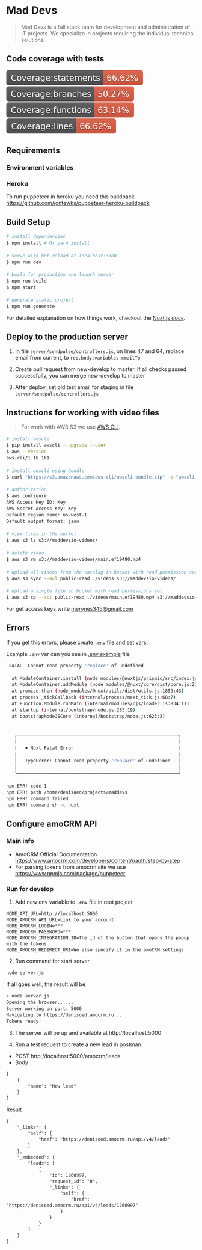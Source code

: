 # Mad Devs

> Mad Devs is a full stack team for development and administration of IT projects. We specialize in projects requiring the individual technical solutions.

## Code coverage with tests
![Coverage statements](client/static/badge-statements.svg) 
![Coverage branches](client/static/badge-branches.svg)
![Coverage functions](client/static/badge-functions.svg)
![Coverage lines](client/static/badge-lines.svg)

## Requirements

### Environment variables

### Heroku

To run puppeteer in heroku you need this buildpack https://github.com/jontewks/puppeteer-heroku-buildpack

## Build Setup

``` bash
# install dependencies
$ npm install # Or yarn install

# serve with hot reload at localhost:3000
$ npm run dev

# build for production and launch server
$ npm run build
$ npm start

# generate static project
$ npm run generate
```
For detailed explanation on how things work, checkout the [Nuxt.js docs](https://github.com/nuxt/nuxt.js).

## Deploy to the production server 

1. In file `server/sendpulse/controllers.js`, on lines 47 and 64, replace email from current, to `req.body.variables.emailTo`

2. Create pull request from new-develop to master. If all checks passed successfully, you can merge new-develop to master

3. After deploy, set old test email for staging in file `server/sendpulse/controllers.js`

## Instructions for working with video files

> For work with AWS S3 we use [AWS CLI](https://docs.aws.amazon.com/cli/latest/userguide/cli-chap-welcome.html).

``` bash
# install awscli 
$ pip install awscli --upgrade --user
$ aws --version
aws-cli/1.16.161

# install awscli using bundle
$ curl "https://s3.amazonaws.com/aws-cli/awscli-bundle.zip" -o "awscli-bundle.zip" \ && unzip awscli-bundle.zip \ && sudo ./awscli-bundle/install -i /usr/local/aws -b /usr/local/bin/aws \ && rm -rf awscli-bundle*

# authorization
$ aws configure
AWS Access Key ID: Key
AWS Secret Access Key: Key
Default region name: us-west-1
Default output format: json

# view files in the bucket
$ aws s3 ls s3://maddevsio-videos/

# delete video
$ aws s3 rm s3://maddevsio-videos/main.ef19480.mp4

# upload all videos from the catalog in Bucket with read permission set
$ aws s3 sync --acl public-read ./videos s3://maddevsio-videos/

# upload a single file in bucket with read permissions set
$ aws s3 cp --acl public-read ./videos/main.ef19480.mp4 s3://maddevsio-videos/
```
For get access keys write merynes345@gmail.com

## Errors

If you get this errors, please create `.env` file and set vars.

Example `.env` var can you see in [.env.example](./.env.example) file

```bash
 FATAL  Cannot read property 'replace' of undefined                                                                                                                                        14:43:55

  at ModuleContainer.install (node_modules/@nuxtjs/prismic/src/index.js:16:33)
  at ModuleContainer.addModule (node_modules/@nuxt/core/dist/core.js:235:34)
  at promise.then (node_modules/@nuxt/utils/dist/utils.js:1859:43)
  at process._tickCallback (internal/process/next_tick.js:68:7)
  at Function.Module.runMain (internal/modules/cjs/loader.js:834:11)
  at startup (internal/bootstrap/node.js:283:19)
  at bootstrapNodeJSCore (internal/bootstrap/node.js:623:3)


   ╭────────────────────────────────────────────────────────────╮
   │                                                            │
   │   ✖ Nuxt Fatal Error                                       │
   │                                                            │
   │   TypeError: Cannot read property 'replace' of undefined   │
   │                                                            │
   ╰────────────────────────────────────────────────────────────╯

npm ERR! code 1
npm ERR! path /home/denisoed/projects/maddevs
npm ERR! command failed
npm ERR! command sh -c nuxt
```

## Configure amoCRM API

### Main info

* AmoCRM Official Documentation https://www.amocrm.com/developers/content/oauth/step-by-step
* For parsing tokens from amocrm site we use https://www.npmjs.com/package/puppeteer

### Run for develop 

1. Add new env variable to `.env` file in root project

```
NODE_API_URL=http://localhost:5000
NODE_AMOCRM_API_URL=Link to your account
NODE_AMOCRM_LOGIN=***
NODE_AMOCRM_PASSWORD=***
NODE_AMOCRM_INTEGRATION_ID=The id of the button that opens the popup with the tokens
NODE_AMOCRM_REDIRECT_URI=We also specify it in the amoCRM settings
```

2. Run command for start server

```bash
node server.js
```

If all goes well, the result will be

```bash
> node server.js
Opening the browser......
Server working on port: 5000
Navigating to https://denisoed.amocrm.ru...
Tokens ready!
```

3. The server will be up and available at http://localhost:5000

4. Run a test request to create a new lead in postman

* POST http://localhost:5000/amocrm/leads
* Body
```
[
	{
		"name": "New lead"
	}
]
```

Result

```
{
    "_links": {
        "self": {
            "href": "https://denisoed.amocrm.ru/api/v4/leads"
        }
    },
    "_embedded": {
        "leads": [
            {
                "id": 1260997,
                "request_id": "0",
                "_links": {
                    "self": {
                        "href": "https://denisoed.amocrm.ru/api/v4/leads/1260997"
                    }
                }
            }
        ]
    }
}
```
